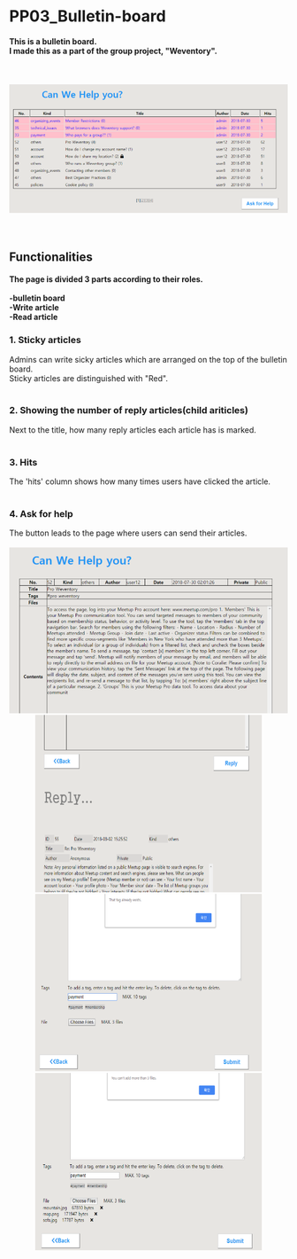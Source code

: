 # PP03_Bulletin-board
<h4>This is a bulletin board.<br/>
I made this as a part of the group project, "Weventory".  
</h4>
<br/>
<br/>
<div align="center">
    <img src="photos/bulletin-board.png" width="800px"/> 
</div>
<br/>
<br/>
<h2>Functionalities</h2>
<h4>The page is divided 3 parts according to their roles.<br/><br/>
-bulletin board<br/>
-Write article<br/>
-Read article<br/>
</h4>
<h3>1. Sticky articles</h3>
Admins can write sicky articles which are arranged on the top of the bulletin board.<br/>
Sticky articles are distinguished with "Red".
<br/><br/>
<h3>2. Showing the number of reply articles(child ariticles)</h3>
Next to the title, how many reply articles each article has is marked.
<br/><br/>
<h3>3. Hits</h3>
The 'hits' column shows how many times users have clicked the article.
<br/><br/>
<h3>4. Ask for help</h3>
The button leads to the page where users can send their articles. 
<br/><br/>

<div align="center">
    <img src="photos/parent-article1.png" width="800px"/> 
</div>

<div align="center">
    <img src="photos/child-article.png" height="320px" width="410px"/> 
    <img src="photos/write-article-tags.png" height="320px" width="410px"/> 
    <img src="photos/write-article-file-attatchment.png" height="320px" width="410px"/> 
</div>	
